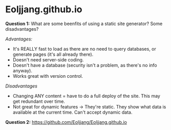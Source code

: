 # Eoljjang.github.io
**Question 1:** What are some beenfits of using a static site generator? Some disadvantages?

*Advantages:*
- It's REALLY fast to load as there are no need to query databases, or generate pages (it's all already there).
- Doesn't need server-side coding.
- Doesn't have a database (security isn't a problem, as there's no info anyway).
- Works great with version control.

*Disadvantages*
- Changing ANY content = have to do a full deploy of the site. This may get redundant over time.
- Not great for dynamic features -> They're static. They show what data is available at the current time. Can't accept dynamic data.

**Question 2:** https://github.com/Eoljjang/Eoljjang.github.io